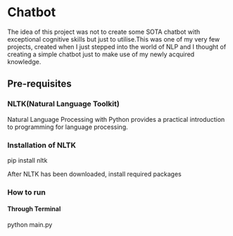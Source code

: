 # Chatbot


The idea of this project was not to create some SOTA chatbot with exceptional cognitive skills but just to utilise.This was one of my very few projects, 
created when I just stepped into the world of NLP and I thought of creating a simple chatbot just to make use of my newly acquired knowledge.

## Pre-requisites

### NLTK(Natural Language Toolkit)

Natural Language Processing with Python provides a practical introduction to programming for language processing.


### Installation of NLTK

pip install nltk

After NLTK has been downloaded, install required packages

### How to run
#### Through Terminal
python main.py

